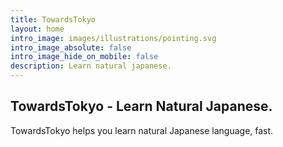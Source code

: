 ```yaml
---
title: TowardsTokyo
layout: home
intro_image: images/illustrations/pointing.svg
intro_image_absolute: false
intro_image_hide_on_mobile: false
description: Learn natural japanese.
---
```

## TowardsTokyo - Learn Natural Japanese.

TowardsTokyo helps you learn natural Japanese language, fast.
